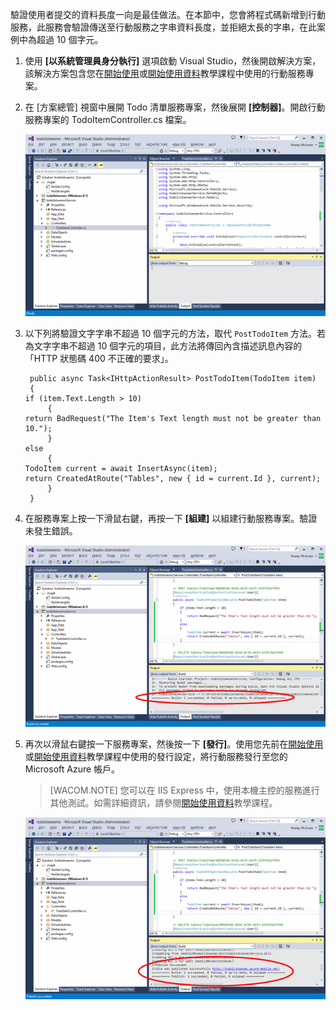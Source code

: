 

驗證使用者提交的資料長度一向是最佳做法。在本節中，您會將程式碼新增到行動服務，此服務會驗證傳送至行動服務之字串資料長度，並拒絕太長的字串，在此案例中為超過 10 個字元。

1.  使用 **[以系統管理員身分執行]** 選項啟動 Visual Studio，然後開啟解決方案，該解決方案包含您在[開始使用](/en-us/documentation/articles/mobile-services-dotnet-backend-windows-store-dotnet-get-started/)或[開始使用資料](/en-us/documentation/articles/mobile-services-dotnet-backend-windows-store-dotnet-get-)教學課程中使用的行動服務專案。

2.  在 [方案總管] 視窗中展開 Todo 清單服務專案，然後展開 **[控制器]**。開啟行動服務專案的 TodoItemController.cs 檔案。

	![](./media/mobile-services-dotnet-backend-add-validation/mobile-services-open-todoitemcontroller.png)

3.  以下列將驗證文字字串不超過 10 個字元的方法，取代 `PostTodoItem` 方法。若為文字字串不超過 10 個字元的項目，此方法將傳回內含描述訊息內容的「HTTP 狀態碼 400 不正確的要求」。

         public async Task<IHttpActionResult> PostTodoItem(TodoItem item)
         {
        if (item.Text.Length > 10)
             {
        return BadRequest("The Item's Text length must not be greater than 10.");
             }
        else
             {
        TodoItem current = await InsertAsync(item);
        return CreatedAtRoute("Tables", new { id = current.Id }, current);
             } 
         }

4.  在服務專案上按一下滑鼠右鍵，再按一下 **[組建]** 以組建行動服務專案。驗證未發生錯誤。

	![](./media/mobile-services-dotnet-backend-add-validation/mobile-services-build-dotnet-service.png)

5.  再次以滑鼠右鍵按一下服務專案，然後按一下 **[發行]**。使用您先前在[開始使用](/en-us/documentation/articles/mobile-services-dotnet-backend-windows-store-dotnet-get-started/)或[開始使用資料](/en-us/documentation/articles/mobile-services-dotnet-backend-windows-store-dotnet-get-)教學課程中使用的發行設定，將行動服務發行至您的 Microsoft Azure 帳戶。

    > [WACOM.NOTE] 您可以在 IIS Express 中，使用本機主控的服務進行其他測試。如需詳細資訊，請參閱[開始使用資料](/en-us/documentation/articles/mobile-services-dotnet-backend-windows-store-dotnet-get-)教學課程。

    ![](./media/mobile-services-dotnet-backend-add-validation/mobile-services-publish-dotnet-service.png)


